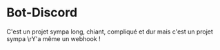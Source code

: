 # Bot-Discord
C'est un projet sympa
long, chiant, compliqué et dur mais c'est un projet sympa 
\rY'a même un webhook !
